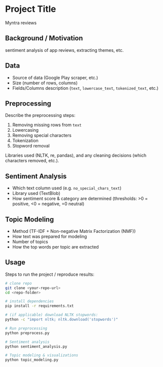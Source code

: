 # Project Title

Myntra reviews

## Background / Motivation
 sentiment analysis of app reviews, extracting themes, etc.

## Data
- Source of data (Google Play scraper, etc.)  
- Size (number of rows, columns)  
- Fields/Columns description (`text`, `lowercase_text`, `tokenized_text`, etc.)  

## Preprocessing
Describe the preprocessing steps:
1. Removing missing rows from `text`  
2. Lowercasing  
3. Removing special characters  
4. Tokenization  
5. Stopword removal  

Libraries used (NLTK, re, pandas), and any cleaning decisions (which characters removed, etc.).

## Sentiment Analysis

- Which text column used (e.g. `no_special_chars_text`)  
- Library used (TextBlob)  
- How sentiment score & category are determined (thresholds: >0 = positive, <0 = negative, =0 neutral)  

## Topic Modeling

- Method (TF-IDF + Non-negative Matrix Factorization (NMF))  
- How text was prepared for modeling  
- Number of topics  
- How the top words per topic are extracted  

## Usage
Steps to run the project / reproduce results:
```bash
# clone repo
git clone <your-repo-url>
cd <repo-folder>

# install dependencies
pip install -r requirements.txt

# (if applicable) download NLTK stopwords:
python -c "import nltk; nltk.download('stopwords')"

# Run preprocessing
python preprocess.py

# Sentiment analysis
python sentiment_analysis.py

# Topic modeling & visualizations
python topic_modeling.py
